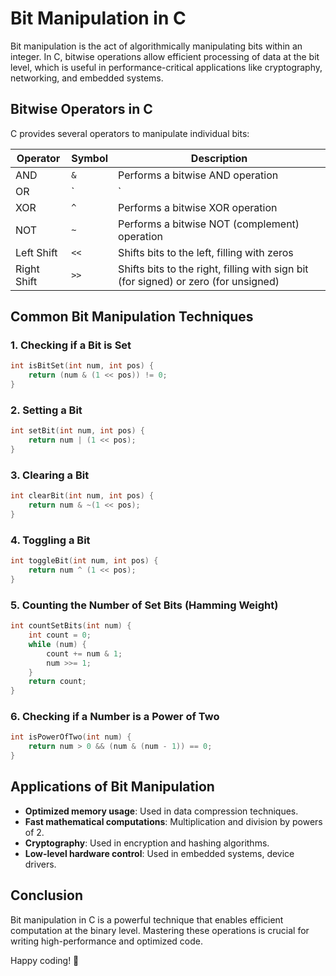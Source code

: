 # Bit Manipulation in C

Bit manipulation is the act of algorithmically manipulating bits within an integer. In C, bitwise operations allow efficient processing of data at the bit level, which is useful in performance-critical applications like cryptography, networking, and embedded systems.

## Bitwise Operators in C
C provides several operators to manipulate individual bits:

| Operator | Symbol | Description |
|----------|--------|-------------|
| AND      | `&`    | Performs a bitwise AND operation |
| OR       | `|`    | Performs a bitwise OR operation |
| XOR      | `^`    | Performs a bitwise XOR operation |
| NOT      | `~`    | Performs a bitwise NOT (complement) operation |
| Left Shift  | `<<`  | Shifts bits to the left, filling with zeros |
| Right Shift | `>>`  | Shifts bits to the right, filling with sign bit (for signed) or zero (for unsigned) |

## Common Bit Manipulation Techniques

### 1. Checking if a Bit is Set
```c
int isBitSet(int num, int pos) {
    return (num & (1 << pos)) != 0;
}
```

### 2. Setting a Bit
```c
int setBit(int num, int pos) {
    return num | (1 << pos);
}
```

### 3. Clearing a Bit
```c
int clearBit(int num, int pos) {
    return num & ~(1 << pos);
}
```

### 4. Toggling a Bit
```c
int toggleBit(int num, int pos) {
    return num ^ (1 << pos);
}
```

### 5. Counting the Number of Set Bits (Hamming Weight)
```c
int countSetBits(int num) {
    int count = 0;
    while (num) {
        count += num & 1;
        num >>= 1;
    }
    return count;
}
```

### 6. Checking if a Number is a Power of Two
```c
int isPowerOfTwo(int num) {
    return num > 0 && (num & (num - 1)) == 0;
}
```

## Applications of Bit Manipulation
- **Optimized memory usage**: Used in data compression techniques.
- **Fast mathematical computations**: Multiplication and division by powers of 2.
- **Cryptography**: Used in encryption and hashing algorithms.
- **Low-level hardware control**: Used in embedded systems, device drivers.

## Conclusion
Bit manipulation in C is a powerful technique that enables efficient computation at the binary level. Mastering these operations is crucial for writing high-performance and optimized code.

Happy coding! 🚀
